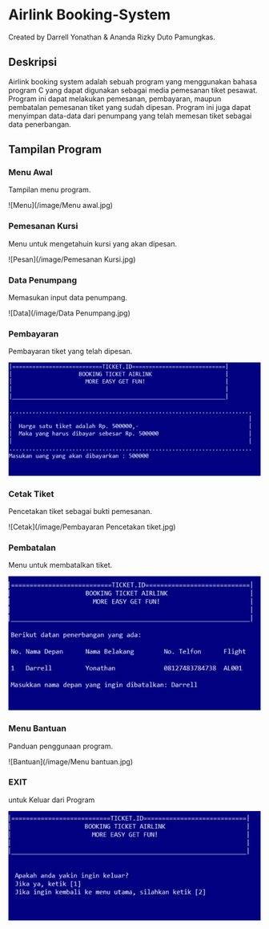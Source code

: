 # Airlink Booking-System
Created by Darrell Yonathan & Ananda Rizky Duto Pamungkas.

## Deskripsi
Airlink booking system adalah sebuah program yang menggunakan bahasa program C yang dapat digunakan sebagai media pemesanan tiket pesawat. Program ini dapat melakukan pemesanan, pembayaran, maupun pembatalan pemesanan tiket yang sudah dipesan. Program ini juga dapat menyimpan data-data dari penumpang yang telah memesan tiket sebagai data penerbangan.

## Tampilan Program
### Menu Awal
Tampilan menu program.

![Menu](/image/Menu awal.jpg)

### Pemesanan Kursi
Menu untuk mengetahuin kursi yang akan dipesan.

![Pesan](/image/Pemesanan Kursi.jpg)

### Data Penumpang
Memasukan input data penumpang.

![Data](/image/Data Penumpang.jpg)

### Pembayaran
Pembayaran tiket yang telah dipesan.

![Bayar](/image/Pembayaran.jpg)

### Cetak Tiket
Pencetakan tiket sebagai bukti pemesanan.

![Cetak](/image/Pembayaran Pencetakan tiket.jpg)

### Pembatalan
Menu untuk membatalkan tiket.

![Batal](/image/Pembatalan.jpg)

### Menu Bantuan
Panduan penggunaan program.

![Bantuan](/image/Menu bantuan.jpg)

### EXIT
untuk Keluar dari Program

![Exit](/image/Exit.jpg)
